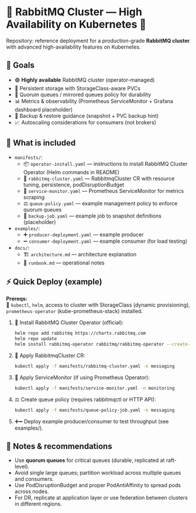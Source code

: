 # 🐇 RabbitMQ Cluster — High Availability on Kubernetes 🚀

Repository: reference deployment for a production-grade **RabbitMQ cluster** with advanced high-availability features on Kubernetes.

## 🎯 Goals
- 🟢 **Highly available** RabbitMQ cluster (operator-managed)  
- 💾 Persistent storage with StorageClass-aware PVCs  
- 🔁 Quorum queues / mirrored queues policy for durability  
- 📊 Metrics & observability (Prometheus ServiceMonitor + Grafana dashboard placeholder)  
- 💽 Backup & restore guidance (snapshot + PVC backup hint)  
- 📈 Autoscaling considerations for consumers (not brokers)  

## 📂 What is included
- `manifests/`:
  - 📦 `operator-install.yaml` — instructions to install RabbitMQ Cluster Operator (Helm commands in README)  
  - 🐇 `rabbitmq-cluster.yaml` — RabbitmqCluster CR with resource tuning, persistence, podDisruptionBudget  
  - 📡 `service-monitor.yaml` — Prometheus ServiceMonitor for metrics scraping  
  - ⚖️ `queue-policy.yaml` — example management policy to enforce quorum queues  
  - 💾 `backup-job.yaml` — example job to snapshot definitions (placeholder)  
- `examples/`:
  - ➕ `producer-deployment.yaml` — example producer  
  - ➖ `consumer-deployment.yaml` — example consumer (for load testing)  
- `docs/`:
  - 🏗️ `architecture.md` — architecture explanation  
  - 📖 `runbook.md` — operational notes  

## ⚡ Quick Deploy (example)

**Prereqs:**  
🔧 `kubectl`, `helm`, access to cluster with StorageClass (dynamic provisioning), `prometheus-operator` (kube-prometheus-stack) installed.

1. 🚀 Install RabbitMQ Cluster Operator (official):
   ```bash
   helm repo add rabbitmq https://charts.rabbitmq.com
   helm repo update
   helm install rabbitmq-operator rabbitmq/rabbitmq-operator --create-namespace -n rabbitmq-system
   ```

2. 🐇 Apply RabbitmqCluster CR:
   ```bash
   kubectl apply -f manifests/rabbitmq-cluster.yaml -n messaging
   ```

3. 📡 Apply ServiceMonitor (if using Prometheus Operator):
   ```bash
   kubectl apply -f manifests/service-monitor.yaml -n monitoring
   ```

4. ⚖️ Create queue policy (requires rabbitmqctl or HTTP API):
   ```bash
   kubectl apply -f manifests/queue-policy-job.yaml -n messaging
   ```

5. ➕➖ Deploy example producer/consumer to test throughput (see examples/).  

## 📝 Notes & recommendations
- Use **quorum queues** for critical queues (durable, replicated at raft-level).  
- Avoid single large queues; partition workload across multiple queues and consumers.  
- Use PodDisruptionBudget and proper PodAntiAffinity to spread pods across nodes.  
- For DR, replicate at application layer or use federation between clusters in different regions.  
